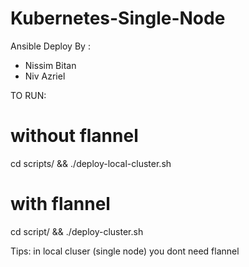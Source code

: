 # Kubernetes-Single-Node

Ansible Deploy By :  
 - Nissim Bitan
 - Niv Azriel 

TO RUN:

# without flannel 
cd scripts/ && ./deploy-local-cluster.sh

# with flannel
cd script/ && ./deploy-cluster.sh

Tips: 
in local cluser (single node) you dont need flannel



